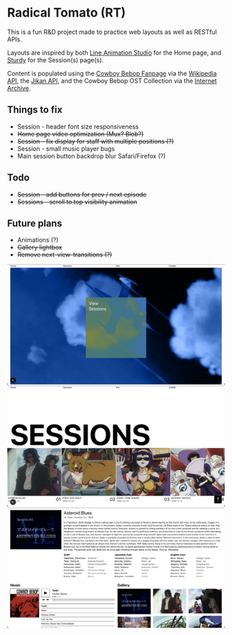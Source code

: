 # Radical Tomato (RT)

This is a fun R&D project made to practice web layouts as well as RESTful APIs.

Layouts are inspired by both [Line Animation Studio](https://thelinestudio.com/work/cowboy-bebop) for the Home page, and [Sturdy](https://sturdy.co/) for the Session(s) page(s).

Content is populated using the [Cowboy Bebop Fanpage](https://cowboybebop.fandom.com/wiki/Main_Page) via the [Wikipedia API](https://www.mediawiki.org/wiki/API:Main_page), the [Jikan API](https://docs.api.jikan.moe/), and the Cowboy Bebop OST Collection via the [Internet Archive](https://archive.org/details/Cowboy-Bebop-OST-Collection).

## Things to fix

- Session - header font size responsiveness
- ~~Home page video optimization (Mux? Blob?)~~
- ~~Session - fix display for staff with multiple positions (?)~~
- Session - small music player bugs
- Main session button backdrop blur Safari/Firefox (?)

## Todo

- ~~Session - add buttons for prev / next episode~~
- ~~Sessions - scroll to top visibility animation~~

## Future plans

- Animations (?)
- ~~Gallery lightbox~~
- ~~Remove next-view-transitions (?)~~

![RT Home page](public/RT_home.png)
![RT Sessions page](public/RT_sessions.png)
![RT Session page](public/RT_session_ab.png)
